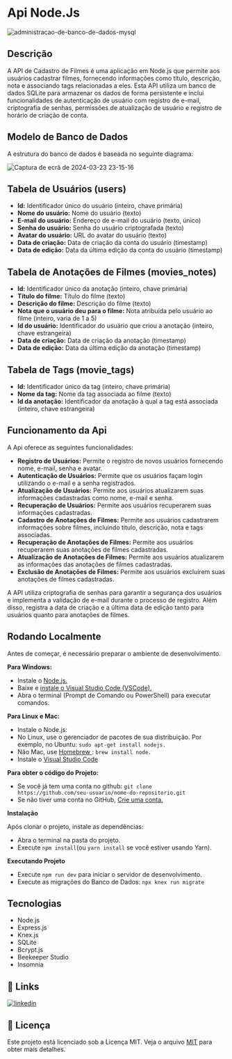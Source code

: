 # Api Node.Js

![administracao-de-banco-de-dados-mysql](https://github.com/JeffS1lva/api_movies/assets/118827532/af024aa4-7705-4f66-9dd4-1708c304a753)

## Descrição

A API de Cadastro de Filmes é uma aplicação em Node.js que permite aos usuários cadastrar filmes, fornecendo informações como título, descrição, nota e associando tags relacionadas a eles. Esta API utiliza um banco de dados SQLite para armazenar os dados de forma persistente e inclui funcionalidades de autenticação de usuário com registro de e-mail, criptografia de senhas, permissões de atualização de usuário e registro de horário de criação de conta.
 
## Modelo de Banco de Dados 
A estrutura do banco de dados é baseada no seguinte diagrama:

![Captura de ecrã de 2024-03-23 23-15-16](https://github.com/JeffS1lva/api_movies/assets/118827532/0da64c82-2db8-4772-a578-efefd6a8d37a)

## Tabela de Usuários (users)
- **Id:** Identificador único do usuário (inteiro, chave primária)
- **Nome do usuário:** Nome do usuário (texto)
- **E-mail do usuário:** Endereço de e-mail do usuário (texto, único)
- **Senha do usuário:** Senha do usuário criptografada (texto)
- **Avatar do usuário:** URL do avatar do usuário (texto)
- **Data de criação:** Data de criação da conta do usuário (timestamp)
- **Data de edição:** Data da última edição da conta do usuário (timestamp)
## Tabela de Anotações de Filmes (movies_notes)
- **Id:** Identificador único da anotação (inteiro, chave primária)
- **Título do filme:** Título do filme (texto)
- **Descrição do filme:** Descrição do filme (texto)
- **Nota que o usuário deu para o filme:** Nota atribuída pelo usuário ao filme (inteiro, varia de 1 a 5)
- **Id do usuário:** Identificador do usuário que criou a anotação (inteiro, chave estrangeira)
- **Data de criação:** Data de criação da anotação (timestamp)
- **Data de edição:** Data da última edição da anotação (timestamp)
## Tabela de Tags (movie_tags)
- **Id:** Identificador único da tag (inteiro, chave primária)
- **Nome da tag:** Nome da tag associada ao filme (texto)
- **Id da anotação:** Identificador da anotação à qual a tag está associada (inteiro, chave estrangeira)
## Funcionamento da Api
A Api oferece as seguintes funcionalidades:

- **Registro de Usuários:** Permite o registro de novos usuários fornecendo nome, e-mail, senha e avatar.
- **Autenticação de Usuários:** Permite que os usuários façam login utilizando o e-mail e a senha registrados.
- **Atualização de Usuários:** Permite aos usuários atualizarem suas informações cadastradas como nome, e-mail e senha.
- **Recuperação de Usuários:** Permite aos usuários recuperarem suas informações cadastradas.
- **Cadastro de Anotações de Filmes:** Permite aos usuários cadastrarem informações sobre filmes, incluindo título, descrição, nota e tags associadas.
- **Recuperação de Anotações de Filmes:** Permite aos usuários recuperarem suas anotações de filmes cadastradas.
- **Atualização de Anotações de Filmes:** Permite aos usuários atualizarem as informações das anotações de filmes cadastradas.
- **Exclusão de Anotações de Filmes:** Permite aos usuários excluírem suas anotações de filmes cadastradas.

A API utiliza criptografia de senhas para garantir a segurança dos usuários e implementa a validação de e-mail durante o processo de registro. Além disso, registra a data de criação e a última data de edição tanto para usuários quanto para anotações de filmes.

## Rodando Localmente

Antes de começar, é necessário preparar o ambiente de desenvolvimento.

**Para Windows:**
- Instale o [Node.js.](https://nodejs.org/en)
- Baixe e [instale o Visual Studio Code (VSCode).](https://code.visualstudio.com/)
- Abra o terminal (Prompt de Comando ou PowerShell) para executar comandos.

**Para Linux e Mac:**
- Instale o Node.js:
- No Linux, use o gerenciador de pacotes de sua distribuição. Por exemplo, no Ubuntu: ```sudo apt-get install nodejs.```
- Não Mac, use [Homebrew ](https://brew.sh/): ```brew install node.```
- Instale o [Visual Studio Code](https://code.visualstudio.com/)

**Para obter o código do Projeto:**
- Se você já tem uma conta no github: ```git clone https://github.com/seu-usuario/nome-do-repositorio.git```
- Se não tiver uma conta no GitHub, [Crie uma conta.](https://github.com/)

**Instalação**

Após clonar o projeto, instale as dependências:
- Abra o terminal na pasta do projeto.
- Execute ```npm install```(ou ```yarn install``` se você estiver usando Yarn).

**Executando Projeto**

- Execute ```npm run dev``` para iniciar o servidor de desenvolvimento.
- Execute as migrações do Banco de Dados: ```npx knex run migrate```

## Tecnologias 

- Node.js
- Express.js
- Knex.js
- SQLite
- Bcrypt.js
- Beekeeper Studio
- Insomnia

## 🔗 Links
[![linkedin](https://img.shields.io/badge/linkedin-0A66C2?style=for-the-badge&logo=linkedin&logoColor=white)](https://www.linkedin.com/in/jefferson-silva-2258ab230/)

## 📝 Licença

Este projeto está licenciado sob a Licença MIT. Veja o arquivo [MIT](https://choosealicense.com/licenses/mit/) para obter mais detalhes.

  



